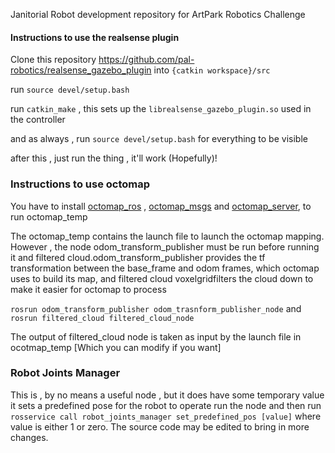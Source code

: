 Janitorial Robot development repository for ArtPark Robotics Challenge


#### Instructions to use the realsense plugin 
Clone this repository https://github.com/pal-robotics/realsense_gazebo_plugin into `{catkin workspace}/src`

run `source devel/setup.bash` 

run `catkin_make` , this sets up the `librealsense_gazebo_plugin.so` used in the controller

and as always , run `source devel/setup.bash` for everything to be visible 

after this , just run the thing , it'll work (Hopefully)! 


### Instructions to use octomap
You have to install [octomap_ros](http://wiki.ros.org/octomap_ros) , [octomap_msgs](http://wiki.ros.org/octomap_msgs) and [octomap_server](http://wiki.ros.org/octomap_msgs), to run octomap_temp

The octomap_temp contains the launch file to launch the octomap mapping. 
However , the node odom_transform_publisher must be run before running it and filtered cloud.odom_transform_publisher provides the tf transformation between the base_frame and odom frames, which octomap uses to build its map, and filtered cloud voxelgridfilters the cloud down to make it easier for octomap to process

`rosrun odom_transform_publisher odom_trasnform_publisher_node`
and 
`rosrun filtered_cloud filtered_cloud_node`

The output of filtered_cloud node is taken as input by the launch file in ocotmap_temp [Which you can modify if you want]


### Robot Joints Manager
This is , by no means a useful node , but it does have some temporary value it sets a predefined pose for the robot
to operate run the node 
and then run `rosservice call robot_joints_manager set_predefined_pos [value]` where value is either 1 or zero. The source code may be edited to bring in more changes.




